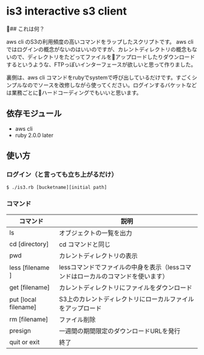 # is3 interactive s3 client

## これは何？

aws cli のS3の利用頻度の高いコマンドをラップしたスクリプトです。
aws cli ではログインの概念がないのはいいのですが、カレントディレクトリの概念もないので、ディレクトリをたどってファイルをアップロードしたりダウンロードするというような、FTPっぽいインターフェースが欲しいと思って作りました。

裏側は、aws cli コマンドをrubyでsystemで呼び出しているだけです。すごくシンプルなのでソースを改修しながら使ってください。ログインするバケットなどは業務ごとにハードコーディングでもいいと思います。

## 依存モジュール

- aws cli
- ruby 2.0.0 later

## 使い方

### ログイン（と言っても立ち上がるだけ）

```
$ ./is3.rb [bucketname][initial path]
```

### コマンド

| コマンド | 説明 |
|---------|-------------|
|ls      | オブジェクトの一覧を出力 |
|cd [directory]    | cd コマンドと同じ |
|pwd     | カレントディレクトリの表示 |
|less [filename ] | lessコマンドでファイルの中身を表示（lessコマンドはローカルのコマンドを使います） | 
| get [filename] | カレントディレクトリにファイルをダウンロード |
| put [local filename] | S3上のカレントディレクトリにローカルファイルをアップロード |
| rm [filename] | ファイル削除 |
| presign | 一週間の期間限定のダウンロードURLを発行 | 
| quit or exit | 終了 |

